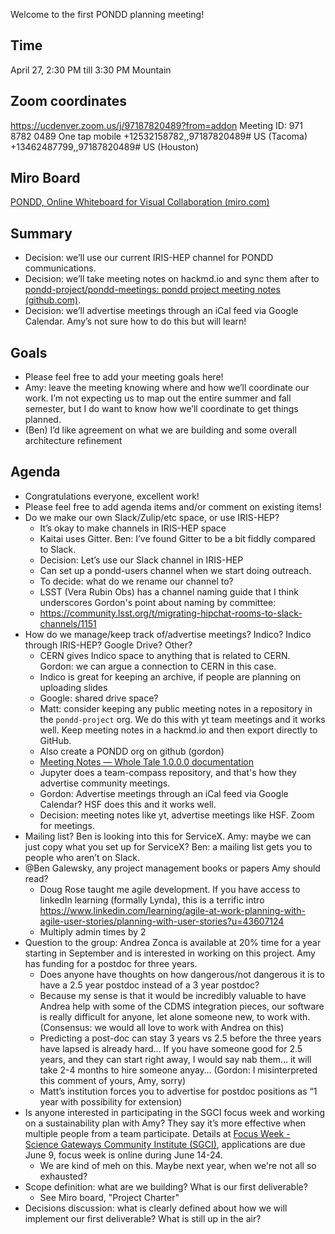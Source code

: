 Welcome to the first PONDD planning meeting!

## Time
April 27, 2:30 PM till 3:30 PM Mountain

## Zoom coordinates
https://ucdenver.zoom.us/j/97187820489?from=addon
Meeting ID: 971 8782 0489
One tap mobile
+12532158782,,97187820489# US (Tacoma)
+13462487799,,97187820489# US (Houston)

## Miro Board
[PONDD, Online Whiteboard for Visual Collaboration (miro.com)](https://miro.com/app/board/o9J_klJTaE4=/?moveToWidget=3074457357862210617&cot=14)

## Summary
- Decision: we’ll use our current IRIS-HEP channel for PONDD communications.  
- Decision: we’ll take meeting notes on hackmd.io and sync them after to [pondd-project/pondd-meetings: pondd project meeting notes (github.com)](https://github.com/pondd-project/pondd-meetings).
- Decision: we’ll advertise meetings through an iCal feed via Google Calendar.  Amy’s not sure how to do this but will learn!

## Goals
- Please feel free to add your meeting goals here!
- Amy: leave the meeting knowing where and how we’ll coordinate our work.  I’m not expecting us to map out the entire summer and fall semester, but I do want to know how we’ll coordinate to get things planned.
- (Ben) I’d like agreement on what we are building and some overall architecture refinement

## Agenda
- Congratulations everyone, excellent work!
- Please feel free to add agenda items and/or comment on existing items!
- Do we make our own Slack/Zulip/etc space, or use IRIS-HEP?
  - It’s okay to make channels in IRIS-HEP space
  - Kaitai uses Gitter.  Ben: I’ve found Gitter to be a bit fiddly compared to Slack.
  - Decision: Let’s use our Slack channel in IRIS-HEP
  - Can set up a pondd-users channel when we start doing outreach.
  - To decide: what do we rename our channel to?
  - LSST (Vera Rubin Obs) has a channel naming guide that I think underscores Gordon's point about naming by committee: 
  - https://community.lsst.org/t/migrating-hipchat-rooms-to-slack-channels/1151
- How do we manage/keep track of/advertise meetings?  Indico?  Indico through IRIS-HEP?  Google Drive?  Other?
  - CERN gives Indico space to anything that is related to CERN.  Gordon: we can argue a connection to CERN in this case.
  - Indico is great for keeping an archive, if people are planning on uploading slides
  - Google: shared drive space?
  - Matt: consider keeping any public meeting notes in a repository in the `pondd-project` org.  We do this with yt team meetings and it works well.  Keep meeting notes in a hackmd.io and then export directly to GitHub.
  - Also create a PONDD org on github (gordon)
  - [Meeting Notes — Whole Tale 1.0.0.0 documentation](https://wholetale.readthedocs.io/en/latest/development/meetings/index.html)
  - Jupyter does a team-compass repository, and that's how they advertise community meetings.
  - Gordon: Advertise meetings through an iCal feed via Google Calendar?  HSF does this and it works well.
  - Decision: meeting notes like yt, advertise meetings like HSF.  Zoom for meetings.
- Mailing list?  Ben is looking into this for ServiceX.  Amy: maybe we can just copy what you set up for ServiceX?  Ben: a mailing list gets you to people who aren’t on Slack.
- @Ben Galewsky, any project management books or papers Amy should read?
  - Doug Rose taught me agile development. If you have access to linkedIn learning (formally Lynda), this is a terrific intro https://www.linkedin.com/learning/agile-at-work-planning-with-agile-user-stories/planning-with-user-stories?u=43607124
  - Multiply admin times by 2 
- Question to the group: Andrea Zonca is available at 20% time for a year starting in September and is interested in working on this project.  Amy has funding for a postdoc for three years.  
  - Does anyone have thoughts on how dangerous/not dangerous it is to have a 2.5 year postdoc instead of a 3 year postdoc?
  - Because my sense is that it would be incredibly valuable to have Andrea help with some of the CDMS integration pieces, our software is really difficult for anyone, let alone someone new, to work with.  (Consensus: we would all love to work with Andrea on this)
  - Predicting a post-doc can stay 3 years vs 2.5 before the three years have lapsed is already hard… If you have someone good for 2.5 years, and they can start right away, I would say nab them… it will take 2-4 months to hire someone anyay… (Gordon: I misinterpreted this comment of yours, Amy, sorry)
  - Matt’s institution forces you to advertise for postdoc positions as “1 year with possibility for extension)
- Is anyone interested in participating in the SGCI focus week and working on a sustainability plan with Amy?  They say it’s more effective when multiple people from a team participate.  Details at [Focus Week - Science Gateways Community Institute (SGCI)](https://sciencegateways.org/engage/focus-week), applications are due June 9, focus week is online during June 14-24.
  - We are kind of meh on this.  Maybe next year, when we're not all so exhausted?
- Scope definition: what are we building?  What is our first deliverable?
  - See Miro board, "Project Charter"
- Decisions discussion: what is clearly defined about how we will implement our first deliverable?  What is still up in the air?
